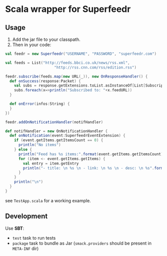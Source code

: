 Scala wrapper for Superfeedr
============================

Usage
-----

1. Add the jar file to your classpath.
2. Then in your code:
```scala
val feedr = new Superfeedr("USERNAME", "PASSWORD", "superfeedr.com")

val feeds = List("http://feeds.bbci.co.uk/news/rss.xml",
                      "http://rss.cnn.com/rss/edition.rss")

feedr.subscribe(feeds.map(new URL(_)), new OnResponseHandler() {
  def onSuccess(response:Packet) {
    val subs = response.getExtensions.toList.asInstanceOf[List[SubscriptionFeedExtension]]
    subs.foreach(x=>println("Subscribed to: "+x.feedURL))
  }

  def onError(infos:String) {
  }
})

feedr.addOnNotificationHandler(notifHandler)

def notifHandler = new OnNotificationHandler {
  def onNotification(event:SuperfeedrEventExtension) {
    if (event.getItems.getItemsCount == 0) {
      println("No items")
    } else {
      println("Feed has %s items:".format(event.getItems.getItemsCount))
      for (item <- event.getItems.getItems) {
        val entry = item.getEntry
        println("- title: \n %s \n - link: \n %s \n - desc: \n %s".format(entry.title,entry.links(0).href,entry.summary))
      }
    }
    println("\n")
  }
}
```

see `` TestApp.scala `` for a working example.

Development
-----------

Use **SBT**:
- `` test `` task to run tests
- `` package `` task to bundle as Jar (`` smack.providers `` should be present in `` META-INF `` dir)
